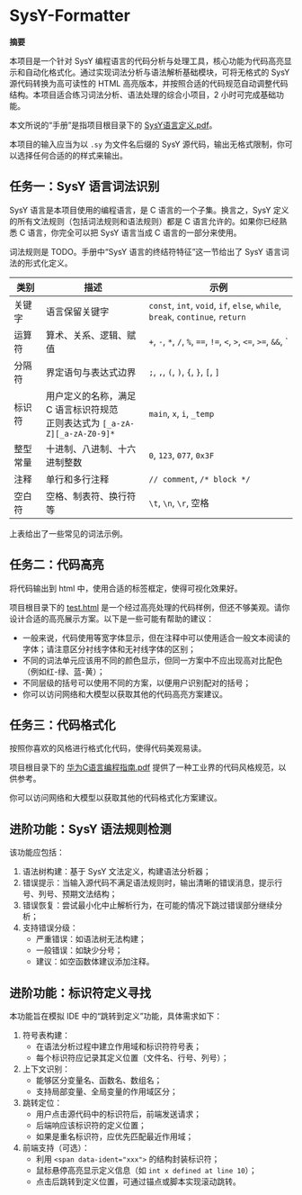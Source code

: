 # SysY-Formatter

**摘要**

本项目是一个针对 SysY 编程语言的代码分析与处理工具，核心功能为代码高亮显示和自动化格式化。通过实现词法分析与语法解析基础模块，可将无格式的 SysY 源代码转换为高可读性的 HTML 高亮版本，并按照合适的代码规范自动调整代码结构。本项目适合练习词法分析、语法处理的综合小项目，2 小时可完成基础功能。

本文所说的“手册”是指项目根目录下的 [SysY语言定义.pdf](./SysY语言定义.pdf)。

本项目的输入应当为以 `.sy` 为文件名后缀的 SysY 源代码，输出无格式限制，你可以选择任何合适的的样式来输出。

## 任务一：SysY 语言词法识别

SysY 语言是本项目使用的编程语言，是 C 语言的一个子集。换言之，SysY 定义的所有文法规则（包括词法规则和语法规则）都是 C 语言允许的。如果你已经熟悉 C 语言，你完全可以把 SysY 语言当成 C 语言的一部分来使用。

词法规则是 TODO。手册中“SysY 语言的终结符特征”这一节给出了 SysY 语言词法的形式化定义。

| 类别     | 描述                                                         | 示例                                                         |
| -------- | ------------------------------------------------------------ | ------------------------------------------------------------ |
| 关键字   | 语言保留关键字                                               | `const`, `int`, `void`, `if`, `else`, `while`, `break`, `continue`, `return` |
| 运算符   | 算术、关系、逻辑、赋值                                       | `+`, `-`, `*`, `/`, `%`, `==`, `!=`, `<`, `>`, `<=`, `>=`, `&&`, `||`, `!`, `=` |
| 分隔符   | 界定语句与表达式边界                                         | `;`, `,`, `(`, `)`, `{`, `}`, `[`, `]`                       |
| 标识符   | 用户定义的名称，满足 C 语言标识符规范<br />正则表达式为 `[_a-zA-Z][_a-zA-Z0-9]*` | `main`, `x`, `i`, `_temp`                                    |
| 整型常量 | 十进制、八进制、十六进制整数                                 | `0`, `123`, `077`, `0x3F`                                    |
| 注释     | 单行和多行注释                                               | `// comment`, `/* block */`                                  |
| 空白符   | 空格、制表符、换行符等                                       | `\t`, `\n`, `\r`, 空格 ` `                                   |

上表给出了一些常见的词法示例。

## 任务二：代码高亮

将代码输出到 html 中，使用合适的标签框定，使得可视化效果好。

项目根目录下的 [test.html](test.html) 是一个经过高亮处理的代码样例，但还不够美观。请你设计合适的高亮展示方案。以下是一些可能有帮助的建议：

-   一般来说，代码使用等宽字体显示，但在注释中可以使用适合一般文本阅读的字体；请注意区分衬线字体和无衬线字体的区别；
-   不同的词法单元应该用不同的颜色显示，但同一方案中不应出现高对比配色（例如红-绿、蓝-黄）；
-   不同层级的括号可以使用不同的方案，以便用户识别配对的括号；
-   你可以访问网络和大模型以获取其他的代码高亮方案建议。

## 任务三：代码格式化

按照你喜欢的风格进行格式化代码，使得代码美观易读。

项目根目录下的 [华为C语言编程指南.pdf](华为C语言编程指南.pdf) 提供了一种工业界的代码风格规范，以供参考。

你可以访问网络和大模型以获取其他的代码格式化方案建议。

## 进阶功能：SysY 语法规则检测

该功能应包括：

1.  语法树构建：基于 SysY 文法定义，构建语法分析器；
2.  错误提示：当输入源代码不满足语法规则时，输出清晰的错误消息，提示行号、列号、预期文法结构；
3.  错误恢复：尝试最小化中止解析行为，在可能的情况下跳过错误部分继续分析；
4.  支持错误分级：
    -   严重错误：如语法树无法构建；
    -   一般错误：如缺少分号；
    -   建议：如空函数体建议添加注释。

## 进阶功能：标识符定义寻找

本功能旨在模拟 IDE 中的“跳转到定义”功能，具体需求如下：

1.  符号表构建：
    -   在语法分析过程中建立作用域和标识符符号表；
    -   每个标识符应记录其定义位置（文件名、行号、列号）；
2.  上下文识别：
    -   能够区分变量名、函数名、数组名；
    -   支持局部变量、全局变量的作用域区分；
3.  跳转定位：
    -   用户点击源代码中的标识符后，前端发送请求；
    -   后端响应该标识符的定义位置；
    -   如果是重名标识符，应优先匹配最近作用域；
4.  前端支持（可选）：
    -   利用 `<span data-ident="xxx">` 的结构封装标识符；
    -   鼠标悬停高亮显示定义信息（如 `int x defined at line 10`）；
    -   点击后跳转到定义位置，可通过锚点或脚本实现滚动跳转。

